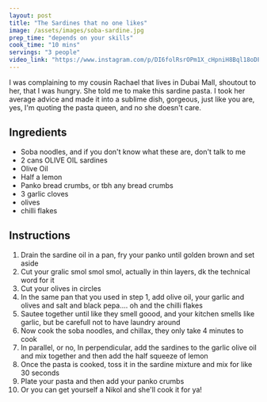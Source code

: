 ```yaml
---
layout: post
title: "The Sardines that no one likes"
image: /assets/images/soba-sardine.jpg
prep_time: "depends on your skills"
cook_time: "10 mins"
servings: "3 people"
video_link: "https://www.instagram.com/p/DI6folRsrOPm1X_cHpniH8Bql18oDFkbXF4qIs0/?img_index=2&igsh=Y2V1dDk5dDIwZ2N5 "
---
```


I was complaining to my cousin Rachael that lives in Dubai Mall, shoutout to her, that I was hungry. She told me to make this sardine pasta. I took her average advice and made it into a sublime dish, gorgeous, just like you are, yes, I'm quoting the pasta queen, and no she doesn't care.

## Ingredients

* Soba noodles, and if you don't know what these are, don't talk to me
* 2 cans OLIVE OIL sardines
* Olive Oil
* Half a lemon
* Panko bread crumbs, or tbh any bread crumbs
* 3 garlic cloves
* olives
* chilli flakes

## Instructions

1. Drain the sardine oil in a pan, fry your panko until golden brown and set aside
2. Cut your gralic smol smol smol, actually in thin layers, dk the technical word for it
3. Cut your olives in circles 
4. In the same pan that you used in step 1, add olive oil, your garlic and olives and salt and black pepa.... oh and the chilli flakes
5. Sautee together until like they smell goood, and your kitchen smells like garlic, but be carefull not to have laundry around
6. Now cook the soba noodles, and chillax, they only take 4 minutes to cook
7. In parallel, or no, In perpendicular, add the sardines to the garlic olive oil and mix together and then add the half squeeze of lemon
8. Once the pasta is cooked, toss it in the sardine mixture and mix for like 30 seconds 
9. Plate your pasta and then add your panko crumbs 
10. Or you can get yourself a Nikol and she'll cook it for ya! 
